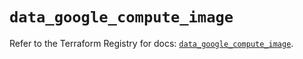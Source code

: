 # `data_google_compute_image`

Refer to the Terraform Registry for docs: [`data_google_compute_image`](https://registry.terraform.io/providers/hashicorp/google/6.26.0/docs/data-sources/compute_image).
